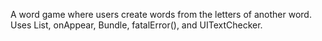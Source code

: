 A word game where users create words from the letters of another word. Uses List, onAppear, Bundle, fatalError(), and UITextChecker.
